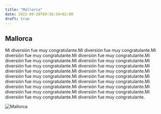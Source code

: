```yaml
---
title: "Mallorca"
date: 2022-09-28T09:56:54+02:00
draft: true
---
```

## Mallorca

Mi diversión fue muy congratulante.Mi diversión fue muy congratulante.Mi diversión fue muy congratulante.Mi diversión fue muy congratulante.Mi diversión fue muy congratulante.Mi diversión fue muy congratulante.Mi diversión fue muy congratulante.Mi diversión fue muy congratulante.Mi diversión fue muy congratulante.Mi diversión fue muy congratulante.Mi diversión fue muy congratulante.Mi diversión fue muy congratulante.Mi diversión fue muy congratulante.Mi diversión fue muy congratulante.Mi diversión fue muy congratulante.Mi diversión fue muy congratulante.Mi diversión fue muy congratulante.Mi diversión fue muy congratulante.Mi diversión fue muy congratulante.Mi diversión fue muy congratulante.


![Mallorca](https://www.fincasmallorcacharme.com/blog/wp-content/uploads/2020/09/Diseno-sin-titulo-2020-09-30T173532.002.jpg)
